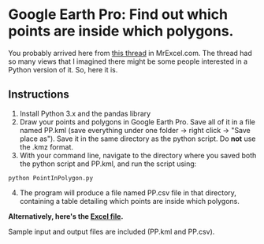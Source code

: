 # Google Earth Pro: Find out which points are inside which polygons.

You probably arrived here from [this thread](https://www.mrexcel.com/forum/excel-questions/828554-google-earth-determine-points-inside-polygon-using-coordinates.html?highlight=google+earth+points+polygons) in MrExcel.com. The thread had so many views that I imagined there might be some people interested in a Python version of it. So, here it is.

## Instructions

1. Install Python 3.x and the pandas library
2. Draw your points and polygons in Google Earth Pro. Save all of it in a file named PP.kml (save everything under one folder -> right click -> "Save place as"). Save it in the same directory as the python script. Do __not__ use the .kmz format.
3. With your command line, navigate to the directory where you saved both the python script and PP.kml, and run the script using:
```
python PointInPolygon.py
```
4. The program will produce a file named PP.csv file in that directory, containing a table detailing which points are inside which polygons.

__Alternatively, here's the [Excel file](https://www.mrexcel.com/forum/redirect-to/?redirect=https%3A%2F%2Fwww.dropbox.com%2Fs%2F707qslttz428v6w%2FPointInPolygon.xlsm%3Fdl%3D0).__

Sample input and output files are included (PP.kml and PP.csv).
